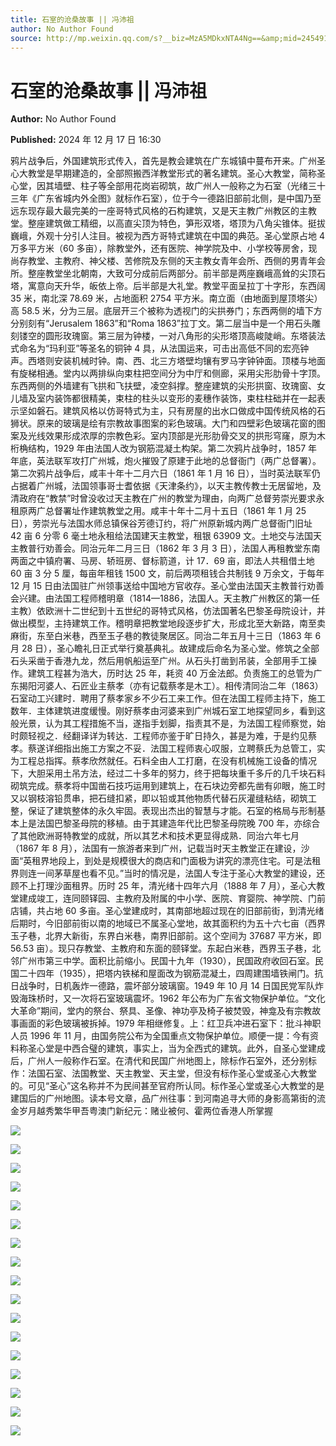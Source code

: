 ```yaml
---
title: 石室的沧桑故事 || 冯沛祖
author: No Author Found
source: http://mp.weixin.qq.com/s?__biz=MzA5MDkxNTA4Ng==&amp;mid=2454916405&amp;idx=1&amp;sn=bd042d6c935d85c996c1131b8ff83d28&amp;chksm=87a3c554b0d44c4202ffb6878b2ac9ad65f34ed1b35f16602ebd658472140537608875febc27#rd
---
```


# 石室的沧桑故事 || 冯沛祖

**Author:** No Author Found

**Published:** 2024 年 12 月 17 日 16:30

鸦片战争后，外国建筑形式传入，首先是教会建筑在广东城镇中蔓布开来。广州圣心大教堂是早期建造的，全部照搬西洋教堂形式的著名建筑。圣心大教堂，简称圣心堂，因其墙壁、柱子等全部用花岗岩砌筑，故广州人一般称之为石室（光绪三十三年《广东省城内外全图》就标作石室），位于今一德路旧部前北侧，是中国乃至远东现存最大最完美的一座哥特式风格的石构建筑，又是天主教广州教区的主教堂。整座建筑做工精细，以高直尖顶为特色，笋形双塔，塔顶为八角尖锥体。挺拔巍峨，外观十分引人注目。被视为西方哥特式建筑在中国的典范。圣心堂原占地 4 万多平方米（60 多亩），除教堂外，还有医院、神学院及中、小学校等房舍，现尚存教堂、主教府、神父楼、苦修院及东侧的天主教女青年会所、西侧的男青年会所。整座教堂坐北朝南，大致可分成前后两部分。前半部是两座巍峨高耸的尖顶石塔，寓意向天升华，皈依上帝。后半部是大礼堂。教堂平面呈拉丁十字形，东西阔 35 米，南北深 78.69 米，占地面积 2754 平方米。南立面（由地面到屋顶塔尖）高 58.5 米，分为三层。底层开三个被称为透视门的尖拱券门；东西两侧的墙下方分别刻有“Jerusalem 1863”和“Roma 1863”拉丁文。第二层当中是一个用石头雕刻镂空的圆形玫瑰窗。第三层为钟楼，一对八角形的尖形塔顶高峻陡峭。东塔装法式命名为“玛利亚”等圣名的铜钟 4 具，从法国运来，可击出高低不同的宏亮钟声。西塔则安装机械时钟。南、西、北三方塔壁均镶有罗马字钟钟面。顶楼与地面有旋梯相通。堂内以两排纵向束柱把空间分为中厅和侧廊，采用尖形肋骨十字顶。东西两侧的外墙建有飞拱和飞扶壁，凌空斜撑。整座建筑的尖形拱窗、玫瑰窗、女儿墙及室内装饰都很精美，束柱的柱头以变形的麦穗作装饰，束柱柱础并在一起表示坚如磐石。建筑风格以仿哥特式为主，只有房屋的出水口做成中国传统风格的石狮状。原来的玻璃是绘有宗教故事图案的彩色玻璃。大门和四壁彩色玻璃花窗的图案及光线效果形成浓厚的宗教色彩。室内顶部是光形肋骨交叉的拱形穹窿，原为木桁桷结构，1929 年由法国人改为钢筋混凝土构架。第二次鸦片战争时，1857 年年底，英法联军攻打广州城，炮火摧毁了原建于此地的总督衙门（两广总督署）。第二次鸦片战争后，咸丰十年十二月六日（1861 年 1 月 16 日），当时英法联军仍占据着广州城，法国领事哥士耆依据《天津条约》，以天主教传教士无居留地，及清政府在“教禁”时曾没收过天主教在广州的教堂为理由，向两广总督劳崇光要求永租原两广总督署址作建筑教堂之用。咸丰十年十二月十五日（1861 年 1 月 25 日），劳崇光与法国水师总镇保谷芳德订约，将广州原新城内两广总督衙门旧址 42 亩 6 分零 6 毫土地永租给法国建天主教堂，租银 63909 文。土地交与法国天主教普行劝善会。同治元年二月三日（1862 年 3 月 3 日），法国人再租教堂东南两面之中镇府署、马房、轿班房、督标箭道，计 17．69 亩，即法人共租借土地 60 亩 3 分 5 厘，每亩年租钱 1500 文，前后两项租钱合共制钱 9 万余文，于每年 12 月 15 日由法国驻广州领事送给中国地方官收存。圣心堂由法国天主教普行劝善会兴建。由法国工程师稽明章（1814—1886，法国人。天主教广州教区的第一任主教）依欧洲十二世纪到十五世纪的哥特式风格，仿法国著名巴黎圣母院设计，并做出模型，主持建筑工作。稽明章把教堂地段逐步扩大，形成北至大新路，南至卖麻街，东至白米巷，西至玉子巷的教徒聚居区。同治二年五月十三日（1863 年 6 月 28 日），圣心瞻礼日正式举行奠基典礼。故建成后命名为圣心堂。修筑之全部石头采凿于香港九龙，然后用帆船运至广州。从石头打凿到吊装，全部用手工操作。建筑工程甚为浩大，历时达 25 年，耗资 40 万金法郎。负责施工的总管为广东揭阳河婆人、石匠业主蔡孝（亦有记载蔡孝是木工）。相传清同治二年（1863）石室动工兴建时．聘用了蔡孝家乡不少石工来工作。但在法国工程师主持下，施工数年．主体建筑进度缓慢。刚好蔡孝由河婆来到广州城石室工地探望同乡，看到这般光景，认为其工程措施不当，遂指手划脚，指责其不是，为法国工程师察觉，始时颇轻视之．经翻译详为转达．工程师亦鉴于旷日持久，甚是为难，于是约见蔡孝。蔡遂详细指出施工方案之不妥．法国工程师衷心叹服，立聘蔡氏为总管工，实为工程总指挥。蔡孝欣然就任。石料全由人工打磨，在没有机械施工设备的情况下，大胆采用土吊方法，经过二十多年的努力，终于把每块重千多斤的几千块石料砌筑完成。蔡孝将中国凿石技巧运用到建筑上，在石块边旁都先凿有卯眼，施工时又以钢枝溶铅贯串，把石缝扣紧，即以铅或其他物质代替石灰灌缝粘结，砌筑工整，保证了建筑整体的永久牢固。表现出杰出的智慧与才能。石室的格局与形制基本上是法国巴黎圣母院的移植。由于其建造年代比巴黎圣母院晚 700 年，亦综合了其他欧洲哥特教堂的成就，所以其艺术和技术更显得成熟．同治六年七月（1867 年 8 月），法国有一旅游者来到广州，记载当时天主教堂正在建设，沙面“英租界地段上，到处是规模很大的商店和门面极为讲究的漂亮住宅。可是法租界则连一间茅草屋也看不见。”当时的情况是，法国人专注于圣心大教堂的建设，还顾不上打理沙面租界。历时 25 年，清光绪十四年六月（1888 年 7 月），圣心大教堂建成竣工，连同颐铎园、主教府及附属的中小学、医院、育婴院、神学院、门前店铺，共占地 60 多亩。圣心堂建成时，其南部地超过现在的旧部前街，到清光绪后期时，今旧部前街以南的地域已不属圣心堂地，故其面积约为五十六七亩（西界玉子巷，北界大新街，东界白米巷，南界旧部前。这个空间为 37687 平方米，即 56.53 亩）。现只存教堂、主教府和东面的颐铎堂。东起白米巷，西界玉子巷，北邻广州市第三中学。面积比前缩小。民国十九年（1930），民国政府收回石室。民国二十四年（1935），把塔内铁梯和屋面改为钢筋混凝土，四周建围墙铁闸门。抗日战争时，日机轰炸一德路，震坏部分玻璃窗。1949 年 10 月 14 日国民党军队炸毁海珠桥时，又一次将石室玻璃震坏。1962 年公布为广东省文物保护单位。“文化大革命”期间，堂内的祭台、祭具、圣像、神功亭及椅子被焚毁，神龛及有宗教故事画面的彩色玻璃被拆掉。1979 年相继修复。上：红卫兵冲进石室下：批斗神职人员 1996 年 11 月，由国务院公布为全国重点文物保护单位。顺便一提：今有资料称圣心堂是中西合璧的建筑，事实上，当为全西式的建筑。此外，自圣心堂建成后，广州人一般称作石室。在清代和民国广州地图上，除标作石室外，还分别标作：法国石室、法国教堂、天主教堂、天主堂，但没有标作圣心堂或圣心大教堂的。可见“圣心”这名称并不为民间甚至官府所认同。标作圣心堂或圣心大教堂的是建国后的广州地图。读本号文章，品广州往事：到河南追寻大师的身影高第街的流金岁月越秀繁华甲吾粤澳门新纪元：赌业被何、霍两位香港人所掌握

![](https://mmbiz.qpic.cn/mmbiz_jpg/PJWG74pLsMbYKrGVXprXebPxebzRqqRQP3dfrCmXa8yglHZLHTHuSwgTDXpAJeGZ0HJ34XsjKh96wfVibIAxiaUw/640?from=appmsg)

![](https://mmbiz.qpic.cn/mmbiz_png/Ljib4So7yuWh8NCp1P41AMKgDDunOupNxiaa35DPTRbrial7OgfR76ibTfqu7WBUgLX4xe7SRH1zcqxjH0KJyUAzSg/640?wx_fmt=png&from=appmsg)

![](https://mmbiz.qpic.cn/mmbiz_jpg/PJWG74pLsMbYKrGVXprXebPxebzRqqRQKiaoPoibCHSHxtNrO6a6EzLBqvwqich8C6181Wx9aDYUqJWEsIZMZebtg/640?from=appmsg)

![](https://mmbiz.qpic.cn/mmbiz_jpg/PJWG74pLsMbYKrGVXprXebPxebzRqqRQWQleIeSy8C10BINKqytibKnkeGLB0Mv8ia3R9icBANbriaHN5btSmdV7Xw/640?from=appmsg)

![](https://mmbiz.qpic.cn/mmbiz_png/Ljib4So7yuWh8NCp1P41AMKgDDunOupNxYy0j7kwPEiaZBhJdQq9VINicrwvHn6tsicw3yykBxx3triav3jurL6HhKw/640?wx_fmt=png&from=appmsg)

![](https://mmbiz.qpic.cn/mmbiz_jpg/PJWG74pLsMbYKrGVXprXebPxebzRqqRQIqkV3ySfoXYhqwtFYUqyrG1Sw2CiapnHYICM7qqCPXsQcuaoiapdZPhw/640?from=appmsg)

![](https://mmbiz.qpic.cn/mmbiz_jpg/PJWG74pLsMbYKrGVXprXebPxebzRqqRQvZI5zv00KQvvLI6eN4m0TlCPCDLQ9W0I13kFNibFLy7QSrYDVpzcVMw/640?from=appmsg)

![](https://mmbiz.qpic.cn/mmbiz_jpg/PJWG74pLsMbYKrGVXprXebPxebzRqqRQPibD33w5A2ySH6KYyMNrvhiaOiaPNqHfZnhZ0YkDw1CfiaF7bibT0MFjpibQ/640?from=appmsg)

![](https://mmbiz.qpic.cn/mmbiz_jpg/PJWG74pLsMbYKrGVXprXebPxebzRqqRQqzGcxFJqWEaGcqdcs8LFAOrz38OGVe4h6sDU8kN9RXL7oI7icCQnnvg/640?from=appmsg)

![](https://mmbiz.qpic.cn/mmbiz_gif/Ljib4So7yuWha4zqahkp9xBZFCUzCMiclIQlZdx0VibZbqsTNIoia8wLcA7zDb9kicmibyiceXuOxngjREroH77P4mP4Q/640?wx_fmt=gif&from=appmsg)

![](https://mmbiz.qpic.cn/mmbiz_jpg/PJWG74pLsMbYKrGVXprXebPxebzRqqRQQPFScrib3Zlcic5gLIdjEyws7jQqgnFrWSCNBMWBd1iboXwIBzCrMShvQ/640?from=appmsg)

![](https://mmbiz.qpic.cn/mmbiz_gif/Ljib4So7yuWiaLFucgs0CibtOZQOl8yysqEDHviblp2ZfdWuYFV6EsJ9PH8x8z9gzAOrev5bib8QWzrcqb6iajqafN6g/640?wx_fmt=gif&from=appmsg)

![](https://mmbiz.qpic.cn/mmbiz_jpg/PJWG74pLsMbYKrGVXprXebPxebzRqqRQcEcJbX0oRxCTicibONagredqnIc3CV5Kwm5lYL33wzHYrOTerDZNxJXA/640?from=appmsg)

![](https://mmbiz.qpic.cn/mmbiz_jpg/PJWG74pLsMbYKrGVXprXebPxebzRqqRQV9AcY9TkzmHjfTvp9YvYsE8y54Ep1ibFnAOGBibM7iawrXrPROzn1vjHw/640?from=appmsg)

![](https://mmbiz.qpic.cn/mmbiz_gif/PJWG74pLsMYf2b50xFTbTsibmjv5gNVOxZegUj8mrKtpuzCpBAYnQw9duHfIcNnUzicicnGUSv4EWPSTRAPvV9g3w/640?wx_fmt=gif&tp=webp&wxfrom=5&wx_lazy=1)

![](https://mmbiz.qpic.cn/mmbiz_gif/Ljib4So7yuWgtMSXq3ZxQyDdcdvfOTYghZEeSR3zLZ9EZCGrZ2qNE7T04beY7jTWhBmRpwyxgVR5eia1CwOXG7mw/640?wx_fmt=gif&tp=webp&wxfrom=5&wx_lazy=1)

![](https://mmbiz.qpic.cn/mmbiz_jpg/PJWG74pLsMYk1TZZicNbqsY0obvRlsWkgGrjibKib9zcIxxGojOtQDMAaUNSb67kGmXvBO8rUoDWyeqVMTTmdy9rg/640?wx_fmt=other&tp=webp&wxfrom=5&wx_lazy=1&wx_co=1)
